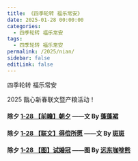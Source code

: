 ```yaml
---
title: 《四季轮转 福乐常安》
date: 2025-01-28 00:00:00
categories: 
  - 四季轮转 福乐常安
tags: 
  - 四季轮转 福乐常安
permalink: /2025/nian/
sidebar: false
editLink: false
---
```


四季轮转 福乐常安

2025 戬心新春联文暨产粮活动！

#### 除夕 <a href="/pages/b3f898/">1-28 【前瞻】朝夕</a> ——文 By [蓬蓬裙](/categories/?category=蓬蓬裙)

#### 除夕 <a href="/pages/4b891a/">1-28 【联文】得偿所愿</a> ——文 By [斑斑](/categories/?category=斑斑)

#### 除夕 <a href="/pages/aa6a6f/">1-28 【图】试婚冠</a> ——图 By [远东咖啡熊](/categories/?category=斑斑)

<!-- #### 初三 <a href="https://zhangxiqian279.lofter.com/post/1f14ceb9_2b7f22714">1-24  闲说戬心之爱</a> ——评论 By [兮倩](https://zhangxiqian279.lofter.com/)

(｡･∀･)ﾉﾞ嗨，新年活动暂时告一段落，明年再见~ -->

<!-- more -->